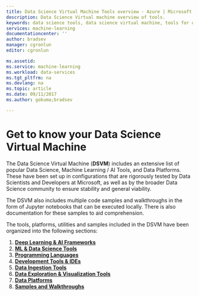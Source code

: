 ```yaml
---
title: Data Science Virtual Machine Tools overview - Azure | Microsoft Docs
description: Data Science Virtual machine overview of tools.
keywords: data science tools, data science virtual machine, tools for data science, linux data science
services: machine-learning
documentationcenter: ''
author: bradsev
manager: cgronlun
editor: cgronlun

ms.assetid: 
ms.service: machine-learning
ms.workload: data-services
ms.tgt_pltfrm: na
ms.devlang: na
ms.topic: article
ms.date: 09/11/2017
ms.author: gokuma;bradsev

---
```

# Get to know your Data Science Virtual Machine

The Data Science Virtual Machine (**DSVM**) includes an extensive list of popular Data Science, Machine Learning / AI Tools, and Data Platforms. These have been set up in configurations that are rigorously tested by Data Scientists and Developers at Microsoft, as well as by the broader Data Science community to ensure stability and general viability.

The DSVM also includes multiple code samples and walkthroughs in the form of Jupyter notebooks that can be executed locally. There is also documentation for these samples to aid comprehension. 

The tools, platforms, utilities and samples included in the DSVM have been organized into the following sections:

1. **[Deep Learning & AI Frameworks](dsvm-deep-learning-ai-frameworks.md)**
2. **[ML & Data Science Tools](dsvm-ml-data-science-tools.md)**
3. **[Programming Languages](dsvm-languages.md)**
4. **[Development Tools & IDEs](dsvm-tools-development.md)**
5. **[Data Ingestion Tools](dsvm-tools-ingestion.md)**
6. **[Data Exploration & Visualization Tools](dsvm-tools-explore-and-visualize.md)**
7. **[Data Platforms](dsvm-data-platforms.md)**
8. **[Samples and Walkthroughs](dsvm-samples-and-walkthroughs.md)**
